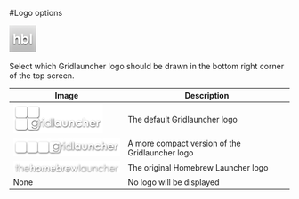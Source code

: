#Logo options

![Logo icon](images/logoicon.png)<br>

Select which Gridlauncher logo should be drawn in the bottom right corner of the top screen.

Image|Description
-----|-----------
![Logo icon](images/logodefault.png)|The default Gridlauncher logo
![Logo icon](images/logocompact.png)|A more compact version of the Gridlauncher logo
![Logo icon](images/logoclassic.png)|The original Homebrew Launcher logo
None|No logo will be displayed
